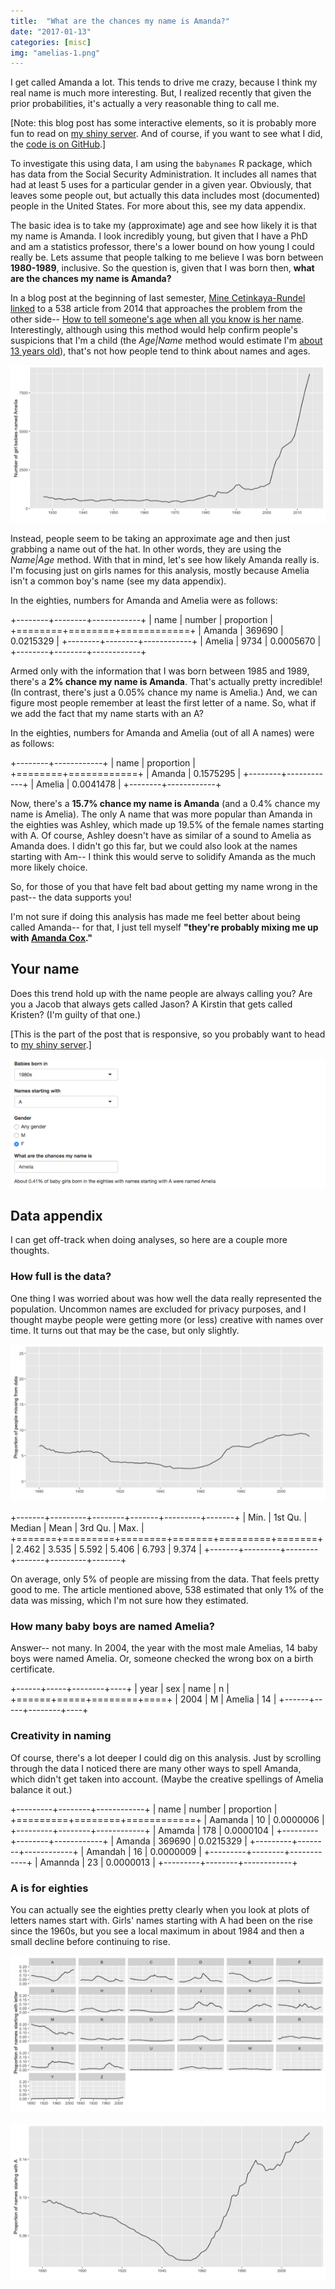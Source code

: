 ```yaml
---
title:  "What are the chances my name is Amanda?" 
date: "2017-01-13"
categories: [misc]
img: "amelias-1.png"
---
```


I get called Amanda a lot. This tends to drive me crazy, because I think my real name is much more interesting. But, I realized recently that given the prior probabilities, it's actually a very reasonable thing to call me.

\[Note: this blog post has some interactive elements, so it is probably more fun to read on [my shiny server](https://ameliamn.shinyapps.io/Amanda/). And of course, if you want to see what I did, the [code is on GitHub](https://github.com/AmeliaMN/shiny-server/blob/master/Amanda/Amanda.Rmd).\]

To investigate this using data, I am using the `babynames` R package, which has data from the Social Security Administration. It includes all names that had at least 5 uses for a particular gender in a given year. Obviously, that leaves some people out, but actually this data includes most (documented) people in the United States. For more about this, see my data appendix.

The basic idea is to take my (approximate) age and see how likely it is that my name is Amanda. I look incredibly young, but given that I have a PhD and am a statistics professor, there's a lower bound on how young I could really be. Lets assume that people talking to me believe I was born between **1980-1989**, inclusive. So the question is, given that I was born then, **what are the chances my name is Amanda?**

In a blog post at the beginning of last semester, [Mine Cetinkaya-Rundel](http://www2.stat.duke.edu/~mc301/) [linked](http://citizen-statistician.org/2016/08/13/a-timely-first-day-of-class-example-for-fall-2016-trump-tweets/) to a 538 article from 2014 that approaches the problem from the other side-- [How to tell someone's age when all you know is her name](http://fivethirtyeight.com/features/how-to-tell-someones-age-when-all-you-know-is-her-name/). Interestingly, although using this method would help confirm people's suspicions that I'm a child (the *Age\|Name* method would estimate I'm [about 13 years old](http://rhiever.github.io/name-age-calculator/index.html?Gender=F&Name=Amelia)), that's not how people tend to think about names and ages.

![Amelias](amelias-1.png)

Instead, people seem to be taking an approximate age and then just grabbing a name out of the hat. In other words, they are using the *Name\|Age* method. With that in mind, let's see how likely Amanda really is. I'm focusing just on girls names for this analysis, mostly because Amelia isn't a common boy's name (see my data appendix).

In the eighties, numbers for Amanda and Amelia were as follows:

+--------+--------+------------+
| name   | number | proportion |
+========+========+============+
| Amanda | 369690 | 0.0215329  |
+--------+--------+------------+
| Amelia | 9734   | 0.0005670  |
+--------+--------+------------+

Armed only with the information that I was born between 1985 and 1989, there's a **2% chance my name is Amanda**. That's actually pretty incredible! (In contrast, there's just a 0.05% chance my name is Amelia.) And, we can figure most people remember at least the first letter of a name. So, what if we add the fact that my name starts with an A?

In the eighties, numbers for Amanda and Amelia (out of all A names) were as follows:

+--------+------------+
| name   | proportion |
+========+============+
| Amanda | 0.1575295  |
+--------+------------+
| Amelia | 0.0041478  |
+--------+------------+

Now, there's a **15.7% chance my name is Amanda** (and a 0.4% chance my name is Amelia). The only A name that was more popular than Amanda in the eighties was Ashley, which made up 19.5% of the female names starting with A. Of course, Ashley doesn't have as similar of a sound to Amelia as Amanda does. I didn't go this far, but we could also look at the names starting with Am-- I think this would serve to solidify Amanda as the much more likely choice.

So, for those of you that have felt bad about getting my name wrong in the past-- the data supports you!

I'm not sure if doing this analysis has made me feel better about being called Amanda-- for that, I just tell myself **"they're probably mixing me up with [Amanda Cox](http://www.nytco.com/amanda-cox-named-editor-the-upshot/)."**

## Your name

Does this trend hold up with the name people are always calling you? Are you a Jacob that always gets called Jason? A Kirstin that gets called Kristen? (I'm guilty of that one.)

\[This is the part of the post that is responsive, so you probably want to head to [my shiny server](https://ameliamn.shinyapps.io/Amanda/).\]

[![You want to go to my server version](ShinyScreenShot.png)](https://ameliamn.shinyapps.io/Amanda/)

## Data appendix

I can get off-track when doing analyses, so here are a couple more thoughts.

### How full is the data?

One thing I was worried about was how well the data really represented the population. Uncommon names are excluded for privacy purposes, and I thought maybe people were getting more (or less) creative with names over time. It turns out that may be the case, but only slightly.

![Missing data](missingdata-1.png)

+-------+---------+--------+-------+---------+-------+
| Min.  | 1st Qu. | Median | Mean  | 3rd Qu. | Max.  |
+=======+=========+========+=======+=========+=======+
| 2.462 | 3.535   | 5.592  | 5.406 | 6.793   | 9.374 |
+-------+---------+--------+-------+---------+-------+

On average, only 5% of people are missing from the data. That feels pretty good to me. The article mentioned above, 538 estimated that only 1% of the data was missing, which I'm not sure how they estimated.

### How many baby boys are named Amelia?

Answer-- not many. In 2004, the year with the most male Amelias, 14 baby boys were named Amelia. Or, someone checked the wrong box on a birth certificate.

+------+-----+--------+----+
| year | sex | name   | n  |
+======+=====+========+====+
| 2004 | M   | Amelia | 14 |
+------+-----+--------+----+

### Creativity in naming

Of course, there's a lot deeper I could dig on this analysis. Just by scrolling through the data I noticed there are many other ways to spell Amanda, which didn't get taken into account. (Maybe the creative spellings of Amelia balance it out.)

+---------+--------+------------+
| name    | number | proportion |
+=========+========+============+
| Aamanda | 10     | 0.0000006  |
+---------+--------+------------+
| Amamda  | 178    | 0.0000104  |
+---------+--------+------------+
| Amanda  | 369690 | 0.0215329  |
+---------+--------+------------+
| Amandah | 16     | 0.0000009  |
+---------+--------+------------+
| Amannda | 23     | 0.0000013  |
+---------+--------+------------+

### A is for eighties

You can actually see the eighties pretty clearly when you look at plots of letters names start with. Girls' names starting with A had been on the rise since the 1960s, but you see a local maximum in about 1984 and then a small decline before continuing to rise.

![Letters over time](nameletters-1.png)

![A over time](nameletters-2.png)
